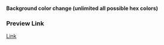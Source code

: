 #### Background color change (unlimited all possible hex colors)

### Preview Link

[Link](https://varunuk09.github.io/Js-projects/project3/main.html)
